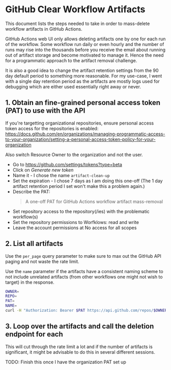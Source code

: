 # GitHub Clear Workflow Artifacts

This document lists the steps needed to take in order to mass-delete workflow
artifacts in GitHub Actions.

GitHub Actions web UI only allows deleting artifacts one by one for each run of
the workflow.
Some workflow run daily or even hourly and the number of runs may rise into the
thousands before you receive the email about running out of artifact storage and
become motivated to manage it.
Hence the need for a programmatic approach to the artifact removal challenge.

It is also a good idea to change the artifact retention settings from the 90 day
default period to something more reasonable.
For my use-case, I went with a single day retention period as the artifacts are
mostly logs used for debugging which are either used essentially right away or
never.

## 1. Obtain an fine-grained personal access token (PAT) to use with the API

If you're targetting organizational repositories, ensure personal access token
access for the repositories is enabled:
https://docs.github.com/en/organizations/managing-programmatic-access-to-your-organization/setting-a-personal-access-token-policy-for-your-organization

Also switch Resource Owner to the organization and not the user.

- Go to https://github.com/settings/tokens?type=beta
- Click on *Generate new token*
- Name it - I chose the name `artifact-clean-up`
- Set the expiration - I chose 7 days as I am doing this one-off
  (The 1 day artifact retention period I set won't make this a problem again.)
- Describe the PAT:
  > A one-off PAT for GitHub Actions workflow artifact mass-removal
- Set repository access to the repository(/ies) with the problematic workflow(s)
- Set the repository permissions to Worfklows: read and write
- Leave the account permissions at No access for all scopes

## 2. List all artifacts

Use the `per_page` query parameter to make sure to max out the GitHub API paging
and not waste the rate limit.

Use the `name` parameter if the artifacts have a consistent naming scheme to not
include unrelated artifacts (from other workflows one might not wish to target)
in the response.

```bash
OWNER=
REPO=
PAT=
NAME=
curl -H "Authorization: Bearer $PAT https://api.github.com/repos/$OWNER/$REPO/actions/artifacts?per_page=100&name=NAME
```

## 3. Loop over the artifacts and call the deletion endpoint for each

This will cut through the rate limit a lot and if the number of artifacts is
significant, it might be advisable to do this in several different sessions.

TODO: Finish this once I have the organization PAT set up

